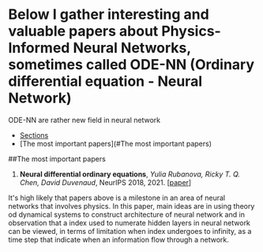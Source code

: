 # Below I gather interesting and valuable papers about Physics-Informed Neural Networks, sometimes called ODE-NN (Ordinary differential equation - Neural Network)

ODE-NN are rather new field in neural network

- [Sections](#sections)
 - [The most important papers](#The most important papers)

##The most important papers 

1. **Neural differential ordinary equations**, *Yulia Rubanova, Ricky T. Q. Chen, David Duvenaud*, NeurIPS 2018, 2021. [[paper](https://arxiv.org/pdf/1806.07366.pdf)]

It's high likely that papers above is a milestone in an area of neural networks that involves physics. In this paper, main ideas are in using theory od dynamical systems to construct architecture of neural network and in observation that a index used to numerate hidden layers in neural network can be viewed, in terms of limitation when index undergoes to infinity, as a time step that indicate when an information flow through a network.